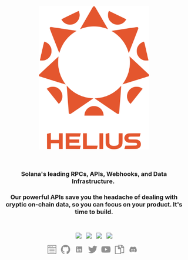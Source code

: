 <br>

<p align="center">
    <img width="300" src="/img/HeliusLogo.png" alt="Helius Logo">
</p>

<br>
<h3 align="center">Solana's leading RPCs, APIs, Webhooks, and Data Infrastructure.&nbsp;</h3>

<h3 align="center">
    Our powerful APIs save you the headache of dealing with cryptic on-chain data, so you can focus on your product. It's time to build.
</h3>

<br>

<p align="center">
	<a href="https://discord.gg/helius"><img src="https://img.shields.io/discord/992616840251584633?label=discord&style=flat-square&color=5a66f6"></a>
	&nbsp;
    <a href="https://twitter.com/heliuslabs"><img src="https://img.shields.io/badge/twitter-follow_us-1d9bf0.svg?style=flat-square"></a>
    &nbsp;
    <a href="https://www.linkedin.com/company/heliusapi/"><img src="https://img.shields.io/badge/linkedin-connect_with_us-0a66c2.svg?style=flat-square"></a>
    &nbsp;
    <a href="mailto:info@helius.xyz"><img src="https://img.shields.io/badge/email-get_in_contact-blue?style=flat-square"></a>
</p>

<p align="center">
	<a href="https://www.helius.dev/blog"><img height="25" src="/img/social/blog.svg" alt="Blog"></a>
	&nbsp;
	<a href="https://github.com/helius-labs"><img height="25" src="/img/social/github.svg" alt="Github	"></a>
	&nbsp;
    <a href="https://www.linkedin.com/company/heliusapi/"><img height="25" src="/img/social/linkedin.svg" alt="LinkedIn"></a>
    &nbsp;
    <a href="https://twitter.com/heliuslabs"><img height="25" src="/img/social/twitter.svg" alt="Twitter"></a>
    &nbsp;
    <a href="https://www.youtube.com/@helius_labs"><img height="25" src="/img/social/youtube.svg" alt="Youtube"></a>
    &nbsp;
    <a href="https://docs.helius.xyz/welcome/what-is-helius"><img height="25" src="/img/social/docs.svg" alt="Docs"></a>
    &nbsp;
    <a href="https://discord.gg/helius"><img height="25" src="/img/social/discord.svg" alt="Discord"></a>
    &nbsp;
</p>

